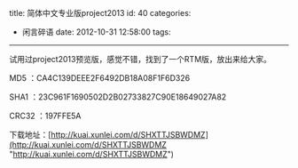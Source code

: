 title: 简体中文专业版project2013
id: 40
categories:
  - 闲言碎语
date: 2012-10-31 12:58:00
tags:
---

试用过project2013预览版，感觉不错，找到了一个RTM版，放出来给大家。
</br>

MD5 ：CA4C139DEEE2F6492DB18A08F1F6D326
</br>

SHA1 ：23C961F1690502D2B02733827C90E18649027A82
</br>

CRC32 ：197FFE5A
</br>

下载地址：[http://kuai.xunlei.com/d/SHXTTJSBWDMZ](http://kuai.xunlei.com/d/SHXTTJSBWDMZ "http://kuai.xunlei.com/d/SHXTTJSBWDMZ")